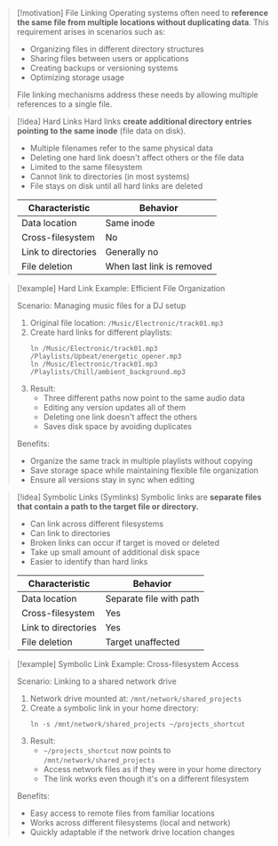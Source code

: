 > [!motivation] File Linking
> Operating systems often need to **reference the same file from multiple locations without duplicating data**. This requirement arises in scenarios such as:
> - Organizing files in different directory structures
> - Sharing files between users or applications
> - Creating backups or versioning systems
> - Optimizing storage usage
> 
> File linking mechanisms address these needs by allowing multiple references to a single file.

> [!idea] Hard Links
> Hard links **create additional directory entries pointing to the same inode** (file data on disk).
> - Multiple filenames refer to the same physical data
> - Deleting one hard link doesn't affect others or the file data
> - Limited to the same filesystem
> - Cannot link to directories (in most systems)
> - File stays on disk until all hard links are deleted
>
> | Characteristic | Behavior |
> |----------------|----------|
> | Data location  | Same inode |
> | Cross-filesystem | No |
> | Link to directories | Generally no |
> | File deletion | When last link is removed |

> [!example] Hard Link Example: Efficient File Organization
> 
> Scenario: Managing music files for a DJ setup
> 
> 1. Original file location: `/Music/Electronic/track01.mp3`
> 2. Create hard links for different playlists:
>    ```
>    ln /Music/Electronic/track01.mp3 /Playlists/Upbeat/energetic_opener.mp3
>    ln /Music/Electronic/track01.mp3 /Playlists/Chill/ambient_background.mp3
>    ```
> 3. Result:
>    - Three different paths now point to the same audio data
>    - Editing any version updates all of them
>    - Deleting one link doesn't affect the others
>    - Saves disk space by avoiding duplicates
> 
> Benefits:
> - Organize the same track in multiple playlists without copying
> - Save storage space while maintaining flexible file organization
> - Ensure all versions stay in sync when editing

> [!idea] Symbolic Links (Symlinks)
> Symbolic links are **separate files that contain a path to the target file or directory.**
> - Can link across different filesystems
> - Can link to directories
> - Broken links can occur if target is moved or deleted
> - Take up small amount of additional disk space
> - Easier to identify than hard links
>
> | Characteristic | Behavior |
> |----------------|----------|
> | Data location  | Separate file with path |
> | Cross-filesystem | Yes |
> | Link to directories | Yes |
> | File deletion | Target unaffected |

> [!example] Symbolic Link Example: Cross-filesystem Access
> 
> Scenario: Linking to a shared network drive
> 
> 1. Network drive mounted at: `/mnt/network/shared_projects`
> 2. Create a symbolic link in your home directory:
>    ```
>    ln -s /mnt/network/shared_projects ~/projects_shortcut
>    ```
> 3. Result:
>    - `~/projects_shortcut` now points to `/mnt/network/shared_projects`
>    - Access network files as if they were in your home directory
>    - The link works even though it's on a different filesystem
> 
> Benefits:
> - Easy access to remote files from familiar locations
> - Works across different filesystems (local and network)
> - Quickly adaptable if the network drive location changes




